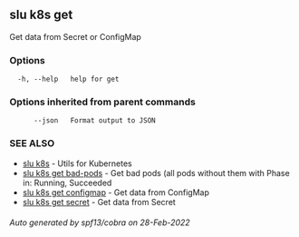 ## slu k8s get

Get data from Secret or ConfigMap

### Options

```
  -h, --help   help for get
```

### Options inherited from parent commands

```
      --json   Format output to JSON
```

### SEE ALSO

* [slu k8s](slu_k8s.md)	 - Utils for Kubernetes
* [slu k8s get bad-pods](slu_k8s_get_bad-pods.md)	 - Get bad pods (all pods without them with Phase in: Running, Succeeded
* [slu k8s get configmap](slu_k8s_get_configmap.md)	 - Get data from ConfigMap
* [slu k8s get secret](slu_k8s_get_secret.md)	 - Get data from Secret

###### Auto generated by spf13/cobra on 28-Feb-2022
